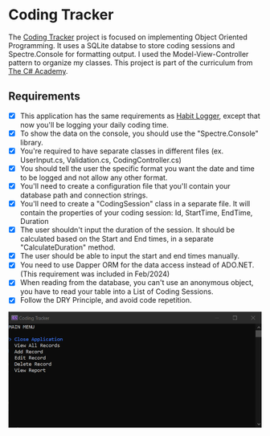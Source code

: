 # Coding Tracker

The [Coding Tracker](https://www.thecsharpacademy.com/project/13/coding-tracker) project is focused on implementing Object Oriented Programming. It uses a SQLite databse to store coding sessions and Spectre.Console for formatting output. I used the Model-View-Controller pattern to organize my classes. This project is part of the curriculum from [The C# Academy](https://www.thecsharpacademy.com/).

## Requirements

- [x] This application has the same requirements as [Habit Logger](https://thecsharpacademy.com/project/12/habit-logger), except that now you'll be logging your daily coding time.
- [x] To show the data on the console, you should use the "Spectre.Console" library.
- [x] You're required to have separate classes in different files (ex. UserInput.cs, Validation.cs, CodingController.cs)
- [x] You should tell the user the specific format you want the date and time to be logged and not allow any other format.
- [x] You'll need to create a configuration file that you'll contain your database path and connection strings.
- [x] You'll need to create a "CodingSession" class in a separate file. It will contain the properties of your coding session: Id, StartTime, EndTime, Duration
- [x] The user shouldn't input the duration of the session. It should be calculated based on the Start and End times, in a separate "CalculateDuration" method.
- [x] The user should be able to input the start and end times manually.
- [x] You need to use Dapper ORM for the data access instead of ADO.NET. (This requirement was included in Feb/2024)
- [x] When reading from the database, you can't use an anonymous object, you have to read your table into a List of Coding Sessions.
- [x] Follow the DRY Principle, and avoid code repetition.

![image of main menu](screenshots/mainmenu.png)
